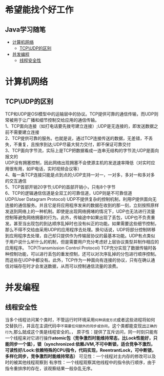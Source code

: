 希望能找个好工作
==============
Java学习随笔 
-----------
 - [计算机网络](#计算机网络)
   - [TCP\UDP的区别](#TCP\UDP的区别)
 - [并发编程](#并发编程)
   - [线程安全性](#线程安全性)






# 计算机网络
## TCP\UDP的区别
TCP和UDP是OSI模型中的运输层中的协议。TCP提供可靠的通信传输，而UDP则常被用于让广播和细节控制交给应用的通信传输。<br>
1、TCP面向连接（如打电话要先拨号建立连接）;UDP是无连接的，即发送数据之前不需要建立连接<br>
2、TCP提供可靠的服务。也就是说，通过TCP连接传送的数据，无差错，不丢失，不重复，且按序到达;UDP尽最大努力交付，即不保证可靠交付<br>
3、TCP面向字节流，实际上是TCP把数据看成一连串无结构的字节流;UDP是面向报文的<br>
   UDP没有拥塞控制，因此网络出现拥塞不会使源主机的发送速率降低（对实时应用很有用，如IP电话，实时视频会议等）<br>
4、每一条TCP连接只能是点到点的;UDP支持一对一，一对多，多对一和多对多的交互通信<br>
5、TCP首部开销20字节;UDP的首部开销小，只有8个字节<br>
6、TCP的逻辑通信信道是全双工的可靠信道，UDP则是不可靠信道<br>
UDP(User Datagram Protocol)
    UDP不提供复杂的控制机制，利用IP提供面向无连接的通信服务。并且它是将应用程序发来的数据在收到的那一刻，立刻按照原样发送到网络上的一种机制。即使是出现网络拥堵的情况下，UDP也无法进行流量控制等避免网络拥塞的行为。此外，传输途中如果出现了丢包，UDP也不负责重发。甚至当出现包的到达顺序乱掉时也没有纠正的功能。如果需要这些细节控制，那么不得不交给由采用UDP的应用程序去处理。换句话说，UDP将部分控制转移到应用程序去处理，自己却只提供作为传输层协议的最基本功能。UDP有点类似于用户说什么听什么的机制，但是需要用户充分考虑好上层协议类型并制作相应的应用程序。
TCP(Transmission Control Protocol)
    TCP充分实现了数据传输时各种控制功能，可以进行丢包的重发控制，还可以对次序乱掉的分包进行顺序控制。而这些在UDP中都没有。此外，TCP作为一种面向有连接的协议，只有在确认通信对端存在时才会发送数据，从而可以控制通信流量的浪费。

# 并发编程
## 线程安全性
当多个线程访问某个类时，不管运行时环境采用`何种调度方式`或者这些进程将如何交替执行，并且在主调代码中`不需要任何额外的同步或协同`，这个类都能变现出`正确的行为`,那么就成这个类是线程安全的。，
原子性：提供了互斥访问，同一时刻只能有一个线程来对它进行操作**atomic包（竞争激烈时能维持常态，比Lock性能好，只能同步一个值），锁（synchronized:依赖JVM,不可中断锁，适合竞争不激烈，可读性好/Lock:依赖特殊的CPU指令，代码实现，ReentrantLock，可中断锁，多样化同步，竞争激烈时能维持常态）**
可见性：一个线程对主内存的修改可以及时的被其他线程观察到
有序性：一个线程观察其他线程中的指令执行顺序，由于指令重排序的存在，该观察结果一般杂乱无序。











